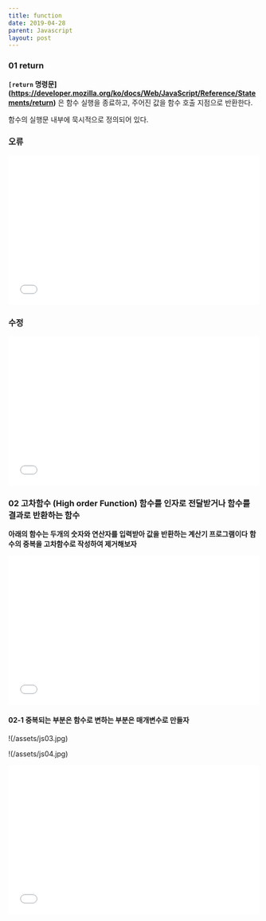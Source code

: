 ```yaml
---
title: function
date: 2019-04-28
parent: Javascript
layout: post
---
```


### 01 return

**`[return` 명령문](https://developer.mozilla.org/ko/docs/Web/JavaScript/Reference/Statements/return)** 
은 함수 실행을 종료하고, 주어진 값을 함수 호출 지점으로 반환한다.

함수의 실행문 내부에 묵시적으로 정의되어 있다.

### 오류

<iframe width="100%" height="300" src="//jsfiddle.net/qwerew0/rftx23qb/16/embedded/js,html,css,result/dark/" allowfullscreen="allowfullscreen" allowpaymentrequest frameborder="0"></iframe>

### 수정

<iframe width="100%" height="300" src="//jsfiddle.net/qwerew0/rftx23qb/17/embedded/js,html,css,result/dark/" allowfullscreen="allowfullscreen" allowpaymentrequest frameborder="0"></iframe>


### 02 고차함수 (High order Function) 함수를 인자로 전달받거나 함수를 결과로 반환하는 함수

**아래의 함수는 두개의 숫자와 연산자를 입력받아 값을 반환하는 계산기 프로그램이다**
**함수의 중복을 고차함수로 작성하여 제거해보자**
<iframe width="100%" height="300" src="//jsfiddle.net/qwerew0/rftx23qb/19/embedded/js,html,css,result/dark/" allowfullscreen="allowfullscreen" allowpaymentrequest frameborder="0"></iframe>

#### 02-1 중복되는 부분은 함수로 변하는 부분은  매개변수로 만들자
!(/assets/js03.jpg)

!(/assets/js04.jpg)

<iframe width="100%" height="300" src="//jsfiddle.net/qwerew0/rftx23qb/20/embedded/js,html,css,result/dark/" allowfullscreen="allowfullscreen" allowpaymentrequest frameborder="0"></iframe>
